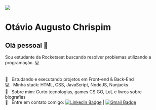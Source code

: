 <img width="auto" src="https://media-exp1.licdn.com/dms/image/C4D03AQE54WOdIfuaFw/profile-displayphoto-shrink_200_200/0?e=1603324800&v=beta&t=DDVKK93R4Ja98aO7wsDZwQ-NO1YQ1QpQQnIOKFcJJEo">


# Otávio Augusto Chrispim

## Olá pessoal 👋
Sou estudante da Rocketseat buscando resolver problemas utilizando a programação. :computer:

 <br/> :blue_heart: &nbsp; Estudando e executando projetos em Front-end & Back-End
 <br/> :computer: &nbsp; Minha stack: HTML, CSS, JavaScript, NodeJS, Nunjucks
 <br/> 💬  &nbsp; Sobre mim: Curto tecnologias, games CS:GO, LoL e livros sobre biografias
 <br/> :email: &nbsp; Entre em contato comigo: [![Linkedin Badge](https://img.shields.io/badge/-OtavioAugusto-blue?style=flat-square&logo=Linkedin&logoColor=white&link=https://www.linkedin.com/in/otávio-augusto-chrispim-9b00b88b/)](https://www.linkedin.com/in/otávio-augusto-chrispim-9b00b88b/) 
| 
[![Gmail Badge](https://img.shields.io/badge/-otavio.paiva93@yahoo.com.br-c14438?style=flat-square&logo=Gmail&logoColor=white&link=mailto:otavio.paiva93@yahoo.com.br)](mailto:otavio.paiva93@yahoo.com.br)
